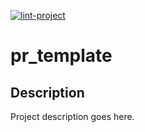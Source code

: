 [![lint-project](https://github.com/reidypatrick/pr_template/actions/workflows/lint-project.yaml/badge.svg)](https://github.com/reidypatrick/pr_template/actions/workflows/lint-project.yaml)

# pr_template

## Description
Project description goes here.
